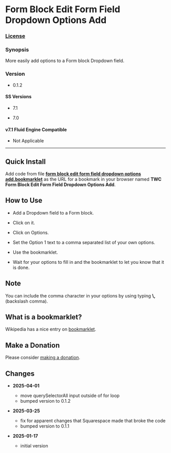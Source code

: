 # Form Block Edit Form Field Dropdown Options Add

### [License][1]

### Synopsis

More easily add options to a Form block Dropdown field.

### Version

  * 0.1.2

#### SS Versions

  * 7.1
  
  * 7.0

#### v7.1 Fluid Engine Compatible

  * Not Applicable

---

## Quick Install

Add code from file **[form block edit form field dropdown options
add.bookmarklet][2]** as the URL for a bookmark in your browser named **TWC Form
Block Edit Form Field Dropdown Options Add**.

## How to Use

* Add a Dropdown field to a Form block.

* Click on it.

* Click on Options.

* Set the Option 1 text to a comma separated list of your own options.
  
* Use the bookmarklet.

* Wait for your options to fill in and the bookmarklet to let you know that it
is done.

## Note

You can include the comma character in your options by using typing **\\,**
(backslash comma).

## What is a bookmarklet?

Wikipedia has a nice entry on [bookmarklet][3].

## Make a Donation

Please consider [making a donation][4].

## Changes

* **2025-04-01**

  * move querySelectorAll input outside of for loop
  * bumped version to 0.1.2
  
* **2025-03-25**

  * fix for apparent changes that Squarespace made that broke the code
  * bumped version to 0.1.1
  
* **2025-01-17**

  * initial version

[1]: https://github.com/tomsWebConsulting/twcsl/blob/main/LICENSE.txt#L1
[2]: form%20block%20edit%20form%20field%20dropdown%20options%20add.bookmarklet#L1
[3]: https://en.wikipedia.org/wiki/Bookmarklet
[4]: https://github.com/tomsWebConsulting/twcsl#make-a-donation
